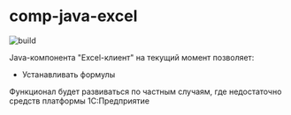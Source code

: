 # comp-java-excel

![build](https://github.com/alexandrkakushin/comp-java-excel/workflows/build/badge.svg)

Java-компонента "Excel-клиент" на текущий момент позволяет:
  - Устанавливать формулы

Функционал будет развиваться по частным случаям, где недостаточно средств платформы 1С:Предприятие 